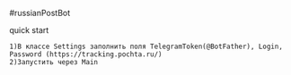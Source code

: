 #russianPostBot

quick start

    1)В классе Settings заполнить поля TelegramToken(@BotFather), Login, Password (https://tracking.pochta.ru/)
    2)Запустить через Main

    
